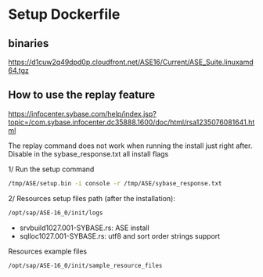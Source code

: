 # Setup Dockerfile

## binaries

https://d1cuw2q49dpd0p.cloudfront.net/ASE16/Current/ASE_Suite.linuxamd64.tgz

## How to use the replay feature
https://infocenter.sybase.com/help/index.jsp?topic=/com.sybase.infocenter.dc35888.1600/doc/html/rsa1235076081641.html

The replay command does not work when running the install just right after.
Disable in the sybase_response.txt all install flags

1/ Run the setup command 

```bash
/tmp/ASE/setup.bin -i console -r /tmp/ASE/sybase_response.txt
```

2/ Resources setup files path (after the installation):
```bash
/opt/sap/ASE-16_0/init/logs
```
- srvbuild1027.001-SYBASE.rs: ASE install
- sqlloc1027.001-SYBASE.rs: utf8 and sort order strings support

Resources example files
```bash
/opt/sap/ASE-16_0/init/sample_resource_files
```